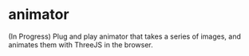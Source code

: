 # animator
(In Progress) Plug and play animator that takes a series of images, and animates them with ThreeJS in the browser.
